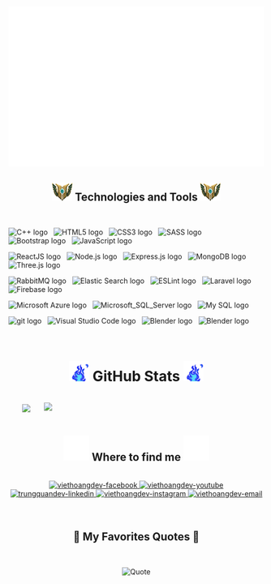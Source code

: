 <!-- Trungquandev -->
<a href="#" target="_blank">
  <img src="svg/trungquandev.svg" width="1200" alt="trungquandev-official" />
</a>

<br>
<h2 align="center"><img width="40" src="svg/mastery7.png" /> Technologies and Tools <img width="40" src="svg/mastery7.png" /></h2>
<br>
<!-- https://simpleicons.org/ -->
<!-- Basic Knowledge -->

<span><img src="https://img.shields.io/badge/C++-282C34?logo=cplusplus&logoColor=00599C" alt="C++ logo" title="C++" height="25" /></span>
&nbsp;
<span><img src="https://img.shields.io/badge/HTML5-282C34?logo=html5&logoColor=E34F26" alt="HTML5 logo" title="HTML5" height="25" /></span>
&nbsp;
<span><img src="https://img.shields.io/badge/CSS3-282C34?logo=css3&logoColor=1572B6" alt="CSS3 logo" title="CSS3" height="25" /></span>
&nbsp;
<span><img src="https://img.shields.io/badge/Sass-282C34?logo=sass&logoColor=CC6699" alt="SASS logo" title="SASS" height="25" /></span>
&nbsp;
<span><img src="https://img.shields.io/badge/Bootstrap-282C34?logo=bootstrap&logoColor=7952B3" alt="Bootstrap logo" title="Bootstrap" height="25" /></span>
&nbsp;
<span><img src="https://img.shields.io/badge/JavaScript-282C34?logo=javascript&logoColor=F7DF1E" alt="JavaScript logo" title="JavaScript" height="25" /></span>
&nbsp;

<!-- Javascript Relation -->
<span><img src="https://img.shields.io/badge/ReactJS-282C34?logo=react&logoColor=61DAFB" alt="ReactJS logo" title="ReactJS" height="25" /></span>
&nbsp;
<span><img src="https://img.shields.io/badge/Node.js-282C34?logo=node.js&logoColor=00F200" alt="Node.js logo" title="Node.js" height="25" /></span>
&nbsp;
<span><img src="https://img.shields.io/badge/Express-282C34?logo=express&logoColor=FFFFFF" alt="Express.js logo" title="Express.js" height="25" /></span>
&nbsp;
<span><img src="https://img.shields.io/badge/MongoDB-282C34?logo=mongodb&logoColor=47A248" alt="MongoDB logo" title="MongoDB" height="25" /></span>
&nbsp;
<span><img src="https://img.shields.io/badge/Three.js-282C34?logo=three.js&logoColor=FFFFFF" alt="Three.js logo" title="Three.js" height="25" /></span>
&nbsp;

<!-- Backend Enhance -->
<span><img src="https://img.shields.io/badge/RabbitMQ-282C34?logo=rabbitMQ&logoColor=FF6600" alt="RabbitMQ logo" title="RabbitMQ" height="25" /></span>
&nbsp;
<span><img src="https://img.shields.io/badge/Elastic%20Search-282C34?logo=elasticsearch&logoColor=005571" alt="Elastic Search logo" title="Elastic Search" height="25" /></span>
&nbsp;
<span><img src="https://img.shields.io/badge/ESLint-282C34?logo=eslint&logoColor=4B32C3" alt="ESLint logo" title="ESLint" height="25" /></span>
&nbsp;
<span><img src="https://img.shields.io/badge/Laravel-282C34?logo=laravel&logoColor=FF2D20" alt="Laravel logo" title="Laravel" height="25" /></span>
&nbsp;
<span><img src="https://img.shields.io/badge/Firebase-282C34?logo=firebase&logoColor=FFCA28" alt="Firebase logo" title="Firebase" height="25" /></span>
&nbsp;

<!-- SQL -->
<span><img src="https://img.shields.io/badge/Microsoft_Azure-282C34?logo=microsoftAzure&logoColor=0078D4" alt="Microsoft Azure logo" title="Microsoft Azure" height="25" /></span>
&nbsp;
<span><img src="https://img.shields.io/badge/Microsoft_SQL_Server-282C34?logo=microsoft-sql-server&logoColor=0078D4" alt="Microsoft_SQL_Server logo" title="Microsoft SQL Server" height="25" /></span>
&nbsp;
<span><img src="https://img.shields.io/badge/My_SQL-282C34?logo=mySQL&logoColor=4479A1" alt="My SQL logo" title="My SQL" height="25" /></span>
&nbsp;

<!-- More Tools -->
<span><img src="https://img.shields.io/badge/git-282C34?logo=git&logoColor=F05032" alt="git logo" title="git" height="25" /></span>
&nbsp;
<span><img src="https://img.shields.io/badge/VS%20Code-282C34?logo=visual-studio-code&logoColor=007ACC" alt="Visual Studio Code logo" title="Visual Studio Code" height="25" /></span>
&nbsp;
<span><img src="https://img.shields.io/badge/Blender-282C34?logo=blender&logoColor=F5792A" alt="Blender logo" title="Blender" height="25" /></span>
&nbsp;
<span><img src="https://img.shields.io/badge/Postman-282C34?logo=postman&logoColor=FF6C37" alt="Blender logo" title="Postman" height="25" /></span>
&nbsp;







<br>
<h1 align="center"><img width="40" src="svg/blue-fire.gif" /> GitHub Stats <img width="40" src="svg/blue-fire.gif" /></h2>
<!-- https://github.com/anuraghazra/github-readme-stats -->
<br>
<div align=center>
  <a href="#" title="Viet Hoang dev">
    <img width="315" align="center" src="https://github-readme-stats.vercel.app/api/top-langs/?username=vhoangdotcom&hide=c%23,powershell,Mathematica,Ruby,Objective-C,Objective-C%2b%2b,Cuda&title_color=61dafb&text_color=ffffff&icon_color=61dafb&bg_color=20232a&langs_count=8&layout=compact&border_color=61dafb&hide_border=true" />
  </a>
  <a href="#" title="Viet Hoang dev">
    <img align="right" width="434" src="https://github-readme-stats.vercel.app/api?username=vhoangdotcom&show_icons=true&theme=react&border_color=61dafb&hide_border=true" />
  </a>
</div>

<br>
<h2 align="center"><img width="50" src="svg/happycat.gif" /> Where to find me <img width="50" src="svg/happycat.gif" /></h2>
<br>
<!-- https://icons8.com -->
<div align="center">
  <!-- <a href="https://trungquandev.com" target="blank">
    <img width="90" height="90" src="images/logo-trungquandev-transparent-bg-192x192.png" alt="trungquandev-blog" />
  </a> -->
  <a href="https://www.facebook.com/profile.php?id=100011117327189" target="blank">
    <img src="https://img.icons8.com/bubbles/100/000000/facebook-new.png" alt="viethoangdev-facebook" />
  </a>
  <a href="#" target="blank">
    <img src="https://img.icons8.com/bubbles/100/000000/youtube-squared.png" alt="viethoangdev-youtube" />
  </a>
  <a href="#" target="blank">
    <img src="https://img.icons8.com/bubbles/100/000000/linkedin.png" alt="trungquandev-linkedin" />
  </a>
  <a href="https://www.instagram.com/ins_viho/" target="blank">
    <img src="https://img.icons8.com/bubbles/100/000000/instagram.png" alt="viethoangdev-instagram" />
  </a>
  <a href="mailto:viethoang2001gun@gmail.com" target="top">
    <img src="https://img.icons8.com/bubbles/100/000000/apple-mail.png" alt="viethoangdev-email" />
  </a>
</div>

<br>
<!-- 
<h2 align="center">📖 My MERN Stack Advanced Course 📖</h2>
<br>
<p>
  <a href="https://youtu.be/63opfUkPq6k" target="_blank">
    <strong>☕ Học lập trình MERN Stack Nâng Cao (NodeJS, ReactJS, ExpressJS, MongoDB)</strong>
  </a>
</p>
<p><strong>☕ Đây là một khóa học mà mình đã làm cực kỳ tâm huyết, với phong cách dạy lập trình làm dự án thực tế, chuyên nghiệp. Để các bạn có một hành trang kiến thức vững chắc cho hành trình sự nghiệp làm lập trình viên trong tương lai nhé.</strong></p>
<p><strong>☕ Vì mỗi lần mở lớp online dạy trực tiếp này mình chỉ nhận số lượng rất ít bạn để đảm bảo chất lượng học, nên là các bạn quan tâm thì cứ thoải mái liên hệ với mình sớm để đăng ký giữ chỗ cho những lớp tiếp theo nha!</strong></p>
<p>
  <strong>🔗 Link giới thiệu chi tiết: <a href="https://youtu.be/63opfUkPq6k" target="_blank">Lập Trình MERN Stack Nâng Cao - Học Thực Tế Để Đi Làm</a></strong>
  <br>
  <strong>🔗 Liên hệ với mình tại Facebook: <a href="https://www.facebook.com/trungquandev" target="_blank">https://www.facebook.com/trungquandev</a></strong>
  <br>
  <strong>📧 Hoặc Email: <a href="mailto:trungquandev.official@gmail.com" target="_top">trungquandev.official@gmail.com</a></strong>
</p>
<a href="https://youtu.be/63opfUkPq6k" target="_blank">
  <img src="images/fair-mern-stack-advanced-banner-trungquandev-scaled.jpeg" width="1200" alt="trungquandev-official" />
</a>
-->
<br> 
<h2 align="center">📑 My Favorites Quotes 📑</h2>
<br>

<div align="center">

![Quote](https://github-readme-quotes.herokuapp.com/quote?theme=dark&animation=grow_out_in&layout=default&font=Gabrielle)

</div>

